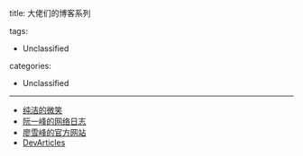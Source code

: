 title: 大佬们的博客系列

tags:
  - Unclassified

categories:
  - Unclassified

---
- [纯洁的微笑](http://www.ityouknow.com/)
- [阮一峰的网络日志](http://www.ruanyifeng.com/blog/archives.html)
- [廖雪峰的官方网站](https://www.liaoxuefeng.com/category/895882450960192)
- [DevArticles](https://github.com/ameizi/DevArticles/issues?page=1&q=is%3Aissue+is%3Aopen)